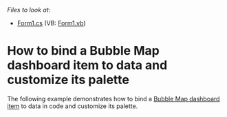 <!-- default file list -->
*Files to look at*:

* [Form1.cs](./CS/Dashboard_CreateBubbleMap/Form1.cs) (VB: [Form1.vb](./VB/Dashboard_CreateBubbleMap/Form1.vb))
<!-- default file list end -->
# How to bind a Bubble Map dashboard item to data and customize its palette


The following example demonstrates how to bind a <a href="https://documentation.devexpress.com/#Dashboard/CustomDocument16505">Bubble Map dashboard item</a> to data in code and customize its palette.

<br/>



